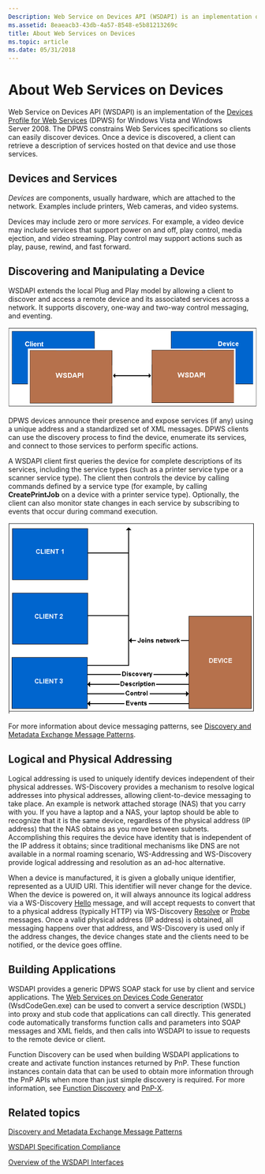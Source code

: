 ```yaml
---
Description: Web Service on Devices API (WSDAPI) is an implementation of the Devices Profile for Web Services (DPWS) for Windows Vista and Windows Server 2008.
ms.assetid: 8eaeacb3-43db-4a57-8548-e5b81213269c
title: About Web Services on Devices
ms.topic: article
ms.date: 05/31/2018
---
```


# About Web Services on Devices

Web Service on Devices API (WSDAPI) is an implementation of the [Devices Profile for Web Services](https://go.microsoft.com/fwlink/p/?linkid=59069) (DPWS) for Windows Vista and Windows Server 2008. The DPWS constrains Web Services specifications so clients can easily discover devices. Once a device is discovered, a client can retrieve a description of services hosted on that device and use those services.

## Devices and Services

*Devices* are components, usually hardware, which are attached to the network. Examples include printers, Web cameras, and video systems.

Devices may include zero or more *services*. For example, a video device may include services that support power on and off, play control, media ejection, and video streaming. Play control may support actions such as play, pause, rewind, and fast forward.

## Discovering and Manipulating a Device

WSDAPI extends the local Plug and Play model by allowing a client to discover and access a remote device and its associated services across a network. It supports discovery, one-way and two-way control messaging, and eventing.

![](images/overview01.png)

DPWS devices announce their presence and expose services (if any) using a unique address and a standardized set of XML messages. DPWS clients can use the discovery process to find the device, enumerate its services, and connect to those services to perform specific actions.

A WSDAPI client first queries the device for complete descriptions of its services, including the service types (such as a printer service type or a scanner service type). The client then controls the device by calling commands defined by a service type (for example, by calling **CreatePrintJob** on a device with a printer service type). Optionally, the client can also monitor state changes in each service by subscribing to events that occur during command execution.

![](images/netdevice01.png)

For more information about device messaging patterns, see [Discovery and Metadata Exchange Message Patterns](discovery-and-metadata-exchange-message-patterns.md).

## Logical and Physical Addressing

Logical addressing is used to uniquely identify devices independent of their physical addresses. WS-Discovery provides a mechanism to resolve logical addresses into physical addresses, allowing client-to-device messaging to take place. An example is network attached storage (NAS) that you carry with you. If you have a laptop and a NAS, your laptop should be able to recognize that it is the same device, regardless of the physical address (IP address) that the NAS obtains as you move between subnets. Accomplishing this requires the device have identity that is independent of the IP address it obtains; since traditional mechanisms like DNS are not available in a normal roaming scenario, WS-Addressing and WS-Discovery provide logical addressing and resolution as an ad-hoc alternative.

When a device is manufactured, it is given a globally unique identifier, represented as a UUID URI. This identifier will never change for the device. When the device is powered on, it will always announce its logical address via a WS-Discovery [Hello](hello-message.md) message, and will accept requests to convert that to a physical address (typically HTTP) via WS-Discovery [Resolve](resolve-message.md) or [Probe](probe-message.md) messages. Once a valid physical address (IP address) is obtained, all messaging happens over that address, and WS-Discovery is used only if the address changes, the device changes state and the clients need to be notified, or the device goes offline.

## Building Applications

WSDAPI provides a generic DPWS SOAP stack for use by client and service applications. The [Web Services on Devices Code Generator](web-services-for-devices-code-generator.md) (WsdCodeGen.exe) can be used to convert a service description (WSDL) into proxy and stub code that applications can call directly. This generated code automatically transforms function calls and parameters into SOAP messages and XML fields, and then calls into WSDAPI to issue to requests to the remote device or client.

Function Discovery can be used when building WSDAPI applications to create and activate function instances returned by PnP. These function instances contain data that can be used to obtain more information through the PnP APIs when more than just simple discovery is required. For more information, see [Function Discovery](https://docs.microsoft.com/previous-versions/windows/desktop/fundisc/fd-portal) and [PnP-X](https://docs.microsoft.com/previous-versions/windows/desktop/fundisc/pnp-x).

## Related topics

<dl> <dt>

[Discovery and Metadata Exchange Message Patterns](discovery-and-metadata-exchange-message-patterns.md)
</dt> <dt>

[WSDAPI Specification Compliance](wsdapi-specification-compliance.md)
</dt> <dt>

[Overview of the WSDAPI Interfaces](overview-of-the-wsdapi-interfaces.md)
</dt> </dl>

 

 



